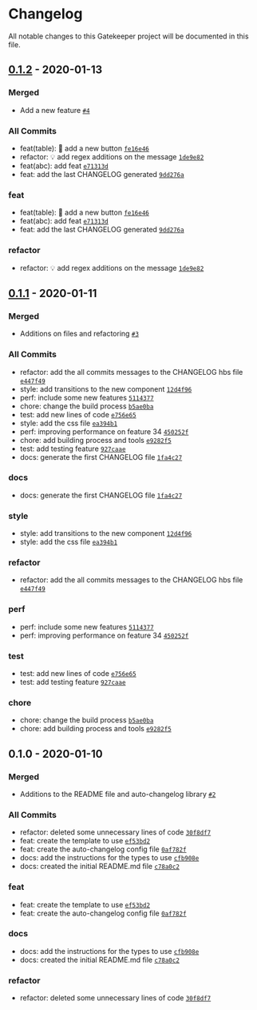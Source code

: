 # Changelog

All notable changes to this Gatekeeper project will be documented in this file.

## [0.1.2](https://github.com/jesuskata/test-newchangelog/compare/0.1.1...0.1.2) - 2020-01-13

### Merged

- Add a new feature [`#4`](https://github.com/jesuskata/test-newchangelog/pull/4)

### All Commits

- feat(table): 🎸 add a new button [`fe16e46`](https://github.com/jesuskata/test-newchangelog/commit/fe16e46bb62c85008ca14646bc218b52ce65b21a)
- refactor: 💡 add regex additions on the message [`1de9e82`](https://github.com/jesuskata/test-newchangelog/commit/1de9e822253e1699f4c738078058ca409076312b)
- feat(abc): add feat [`e71313d`](https://github.com/jesuskata/test-newchangelog/commit/e71313dc79619f932a2468ecb78293d34b16a705)
- feat: add the last CHANGELOG generated [`9dd276a`](https://github.com/jesuskata/test-newchangelog/commit/9dd276ad752e28fa971f5b2f3d75cac0ade9ad0c)

### feat

- feat(table): 🎸 add a new button [`fe16e46`](https://github.com/jesuskata/test-newchangelog/commit/fe16e46bb62c85008ca14646bc218b52ce65b21a)
- feat(abc): add feat [`e71313d`](https://github.com/jesuskata/test-newchangelog/commit/e71313dc79619f932a2468ecb78293d34b16a705)
- feat: add the last CHANGELOG generated [`9dd276a`](https://github.com/jesuskata/test-newchangelog/commit/9dd276ad752e28fa971f5b2f3d75cac0ade9ad0c)

### refactor

- refactor: 💡 add regex additions on the message [`1de9e82`](https://github.com/jesuskata/test-newchangelog/commit/1de9e822253e1699f4c738078058ca409076312b)

## [0.1.1](https://github.com/jesuskata/test-newchangelog/compare/0.1.0...0.1.1) - 2020-01-11

### Merged

- Additions on files and refactoring [`#3`](https://github.com/jesuskata/test-newchangelog/pull/3)

### All Commits

- refactor: add the all commits messages to the CHANGELOG hbs file [`e447f49`](https://github.com/jesuskata/test-newchangelog/commit/e447f49d0dc9761b7610a752e15958144b414010)
- style: add transitions to the new component [`12d4f96`](https://github.com/jesuskata/test-newchangelog/commit/12d4f965029123092a7ce73d2e73777dbed1458b)
- perf: include some new features [`5114377`](https://github.com/jesuskata/test-newchangelog/commit/5114377727f2190337fadb8994be977a8b022813)
- chore: change the build process [`b5ae0ba`](https://github.com/jesuskata/test-newchangelog/commit/b5ae0bac68e5496ad84d6db32e69aa7becb8f7ba)
- test: add new lines of code [`e756e65`](https://github.com/jesuskata/test-newchangelog/commit/e756e65f2d6825952bbe0d89fc346925ffc198fc)
- style: add the css file [`ea394b1`](https://github.com/jesuskata/test-newchangelog/commit/ea394b1527cc9c4e4b1bf0afde9fbbbd1c54cab2)
- perf: improving performance on feature 34 [`450252f`](https://github.com/jesuskata/test-newchangelog/commit/450252f9974046a7e161929615aef49ec1cef1c4)
- chore: add building process and tools [`e9282f5`](https://github.com/jesuskata/test-newchangelog/commit/e9282f522d2efba83f89d0181139f867a07de881)
- test: add testing feature [`927caae`](https://github.com/jesuskata/test-newchangelog/commit/927caaeba2c556d3f55afe873ecf0cb4581f3719)
- docs: generate the first CHANGELOG file [`1fa4c27`](https://github.com/jesuskata/test-newchangelog/commit/1fa4c277d3fc0a1e63898b5fca1817a27457ff15)

### docs

- docs: generate the first CHANGELOG file [`1fa4c27`](https://github.com/jesuskata/test-newchangelog/commit/1fa4c277d3fc0a1e63898b5fca1817a27457ff15)

### style

- style: add transitions to the new component [`12d4f96`](https://github.com/jesuskata/test-newchangelog/commit/12d4f965029123092a7ce73d2e73777dbed1458b)
- style: add the css file [`ea394b1`](https://github.com/jesuskata/test-newchangelog/commit/ea394b1527cc9c4e4b1bf0afde9fbbbd1c54cab2)

### refactor

- refactor: add the all commits messages to the CHANGELOG hbs file [`e447f49`](https://github.com/jesuskata/test-newchangelog/commit/e447f49d0dc9761b7610a752e15958144b414010)

### perf

- perf: include some new features [`5114377`](https://github.com/jesuskata/test-newchangelog/commit/5114377727f2190337fadb8994be977a8b022813)
- perf: improving performance on feature 34 [`450252f`](https://github.com/jesuskata/test-newchangelog/commit/450252f9974046a7e161929615aef49ec1cef1c4)

### test

- test: add new lines of code [`e756e65`](https://github.com/jesuskata/test-newchangelog/commit/e756e65f2d6825952bbe0d89fc346925ffc198fc)
- test: add testing feature [`927caae`](https://github.com/jesuskata/test-newchangelog/commit/927caaeba2c556d3f55afe873ecf0cb4581f3719)

### chore

- chore: change the build process [`b5ae0ba`](https://github.com/jesuskata/test-newchangelog/commit/b5ae0bac68e5496ad84d6db32e69aa7becb8f7ba)
- chore: add building process and tools [`e9282f5`](https://github.com/jesuskata/test-newchangelog/commit/e9282f522d2efba83f89d0181139f867a07de881)

## 0.1.0 - 2020-01-10

### Merged

- Additions to the README file and auto-changelog library [`#2`](https://github.com/jesuskata/test-newchangelog/pull/2)

### All Commits

- refactor: deleted some unnecessary lines of code [`30f8df7`](https://github.com/jesuskata/test-newchangelog/commit/30f8df745fb2758d7ba2f02db3d96da6af77c9bd)
- feat: create the template to use [`ef53bd2`](https://github.com/jesuskata/test-newchangelog/commit/ef53bd28c2f211cc79d0606212df9d894cee5fec)
- feat: create the auto-changelog config file [`0af782f`](https://github.com/jesuskata/test-newchangelog/commit/0af782f2fc1e06f7d1d118981bc5e34dc2f57a72)
- docs: add the instructions for the types to use [`cfb908e`](https://github.com/jesuskata/test-newchangelog/commit/cfb908e2c66f97216acf85238a9759db18bc2a15)
- docs: created the initial README.md file [`c78a0c2`](https://github.com/jesuskata/test-newchangelog/commit/c78a0c28b59aa8140abf08cc64f12490d8ed176d)

### feat

- feat: create the template to use [`ef53bd2`](https://github.com/jesuskata/test-newchangelog/commit/ef53bd28c2f211cc79d0606212df9d894cee5fec)
- feat: create the auto-changelog config file [`0af782f`](https://github.com/jesuskata/test-newchangelog/commit/0af782f2fc1e06f7d1d118981bc5e34dc2f57a72)

### docs

- docs: add the instructions for the types to use [`cfb908e`](https://github.com/jesuskata/test-newchangelog/commit/cfb908e2c66f97216acf85238a9759db18bc2a15)
- docs: created the initial README.md file [`c78a0c2`](https://github.com/jesuskata/test-newchangelog/commit/c78a0c28b59aa8140abf08cc64f12490d8ed176d)

### refactor

- refactor: deleted some unnecessary lines of code [`30f8df7`](https://github.com/jesuskata/test-newchangelog/commit/30f8df745fb2758d7ba2f02db3d96da6af77c9bd)
